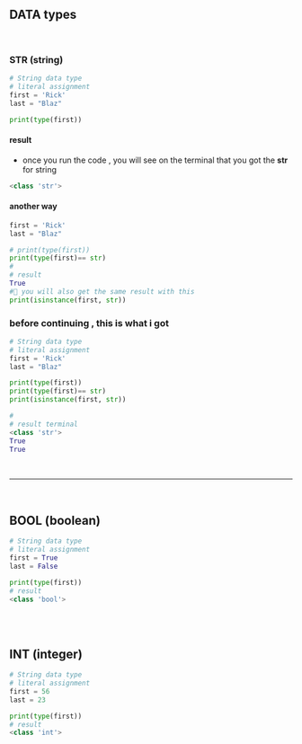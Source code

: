 ## DATA types

<br>

### STR (string)

```python
# String data type
# literal assignment
first = 'Rick'
last = "Blaz"

print(type(first))
```

#### result

- once you run the code , you will see on the terminal that you got the **str** for string

```python
<class 'str'>
```

#### another way

```python
first = 'Rick'
last = "Blaz"

# print(type(first))
print(type(first)== str)
#
# result
True
#💛 you will also get the same result with this
print(isinstance(first, str))
```

### before continuing , this is what i got

```python
# String data type
# literal assignment
first = 'Rick'
last = "Blaz"

print(type(first))
print(type(first)== str)
print(isinstance(first, str))

#
# result terminal
<class 'str'>
True
True
```

<br>

---

<br>

## BOOL (boolean)

```python
# String data type
# literal assignment
first = True
last = False

print(type(first))
# result
<class 'bool'>
```

<br>
<br>

## INT (integer)

```python
# String data type
# literal assignment
first = 56
last = 23

print(type(first))
# result
<class 'int'>
```
